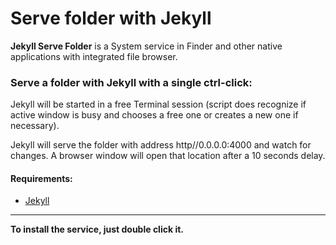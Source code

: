 # Serve folder with Jekyll
**Jekyll Serve Folder** is a System service in Finder and other native applications with integrated file browser.

### Serve a folder with Jekyll with a single ctrl-click: 
Jekyll will be started in a free Terminal session (script does recognize if active window is busy and chooses a free one or creates a new one if necessary).

Jekyll will serve the folder with address http//0.0.0.0:4000 and watch for changes. A browser window will open that location after a 10 seconds delay.

#### Requirements:
* [Jekyll](http://jekyllrb.com)

<hr>

**To install the service, just double click it.**

